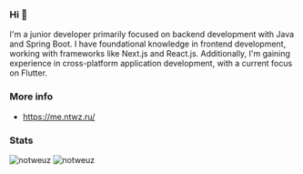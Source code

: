 ### Hi 👋

I'm a junior developer primarily focused on backend development with Java and Spring Boot. I have foundational knowledge in frontend development, working with frameworks like Next.js and React.js. Additionally, I'm gaining experience in cross-platform application development, with a current focus on Flutter. 

### More info
* https://me.ntwz.ru/

### Stats

<img src="https://github-readme-stats.vercel.app/api?username=notweuz&show_icons=true&theme=gotham" alt="notweuz"/>
<img src="https://github-readme-stats.vercel.app/api/top-langs/?username=notweuz&theme=gotham&show_icaons=true&exclude_repo=FNF-OSEngine&layout=compact" alt="notweuz"/>
